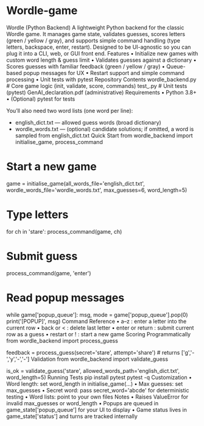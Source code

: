 # Wordle-game

Wordle (Python Backend)
A lightweight Python backend for the classic Wordle game. It manages game state, validates guesses, scores letters (green / yellow / gray), and supports simple command handling (type letters, backspace, enter, restart). Designed to be UI-agnostic so you can plug it into a CLI, web, or GUI front end.
Features
•	Initialize new games with custom word length & guess limit
•	Validates guesses against a dictionary
•	Scores guesses with familiar feedback (green / yellow / gray)
•	Queue-based popup messages for UX
•	Restart support and simple command processing
•	Unit tests with pytest
Repository Contents
wordle_backend.py   # Core game logic (init, validate, score, commands)
test_.py            # Unit tests (pytest)
GenAI_declaration.pdf (administrative)
Requirements
• Python 3.8+
• (Optional) pytest for tests

You’ll also need two word lists (one word per line):
 - english_dict.txt — allowed guess words (broad dictionary)
 - wordle_words.txt — (optional) candidate solutions; if omitted, a word is sampled from english_dict.txt
Quick Start
from wordle_backend import initialise_game, process_command

# Start a new game
game = initialise_game(all_words_file='english_dict.txt', wordle_words_file='wordle_words.txt', max_guesses=6, word_length=5)

# Type letters
for ch in 'stare':
    process_command(game, ch)

# Submit guess
process_command(game, 'enter')

# Read popup messages
while game['popup_queue']:
    msg, mode = game['popup_queue'].pop(0)
    print('[POPUP]', msg)
Command Reference
•	a–z : enter a letter into the current row
•	back or < : delete last letter
•	enter or return : submit current row as a guess
•	restart or ! : start a new game
Scoring Programmatically
from wordle_backend import process_guess

feedback = process_guess(secret='stare', attempt='share')  # returns ['g','-','y','-','-']
Validation
from wordle_backend import validate_guess

is_ok = validate_guess('stare', allowed_words_path='english_dict.txt', word_length=5)
Running Tests
pip install pytest
pytest -q
Customization
•	Word length: set word_length in initialise_game(...)
•	Max guesses: set max_guesses
•	Secret word: pass secret_word='abcde' for deterministic testing
•	Word lists: point to your own files
Notes
• Raises ValueError for invalid max_guesses or word_length
• Popups are queued in game_state['popup_queue'] for your UI to display
• Game status lives in game_state['status'] and turns are tracked internally
